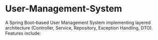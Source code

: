 # User-Management-System
A Spring Boot–based User Management System implementing layered architecture (Controller, Service, Repository, Exception Handling, DTO). Features include:
